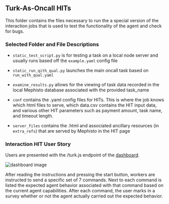 ## Turk-As-Oncall HITs

This folder contains the files necessary to run the a special version of the interaction jobs that is used to test the functionality of the agent and check for bugs.

### Selected Folder and File Descriptions

 - `static_test_script.py` is for testing a task on a local node server and usually runs based off the `example.yaml` config file
 - `static_run_qith_qual.py` launches the main oncall task based on `run_with_qual.yaml`
 - `examine_results.py` allows for the viewing of task data recorded in the local Mephisto database associated with the provided task_name

 - `conf` contains the .yaml config files for HITs.  This is where the job knows which html files to serve, which data.csv contains the HIT input data, and various other HIT parameters such as payment amount, task name, and timeout length.
 - `server_files` contains the .html and associated ancillary resources (in `extra_refs`) that are served by Mephisto in the HIT page


### Interaction HIT User Story

Users are presented with the /turk.js endpoint of the [dashboard](https://github.com/facebookresearch/fairo/tree/main/droidlet/dashboard/web).

![dashboard image](https://craftassist.s3.us-west-2.amazonaws.com/pubr/mturk_dashboard_new.png)

After reading the instructions and pressing the start button, workers are instructed to send a specific set of 7 commands.  Next to each command is listed the expected agent behavior associated with that command based on the current agent capabilities.  After each command, the user marks in a survey whether or not the agent actually carried out the expected behavior.
